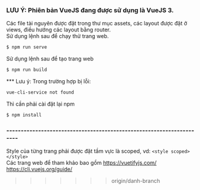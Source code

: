 
### LƯU Ý: Phiên bản VueJS đang được sử dụng là VueJS 3.
Các file tài nguyên được đặt trong thư mục assets, các layout được đặt ở views, điều hướng các layout bằng router.\
Sử dụng lệnh sau để chạy thử trang web.
```sh
$ npm run serve
``` 
Sử dụng lệnh sau để tạo trang web
```sh
$ npm run build 
``` 
*** Lưu ý: Trong trường hợp bị lỗi: 
```sh
vue-cli-service not found
``` 
Thì cần phải cài đặt lại npm 
```sh
$ npm install
``` 
### ---------------------------------------------------------------------
Style của từng trang phải được đặt tầm vực là scoped, vd: ```<style scoped></style>```\
Các trang web để tham khảo bao gồm https://vuetifyjs.com/ https://cli.vuejs.org/guide/
>>>>>>> origin/danh-branch
